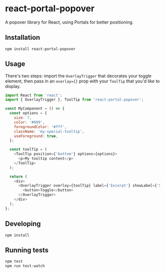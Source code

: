 # react-portal-popover

A popover library for React, using Portals for better positioning.

## Installation

```
npm install react-portal-popover
```

## Usage

There's two steps: import the `OverlayTrigger` that decorates your toggle element,
then pass in an `overlay={}` prop with your `ToolTip` that you'd like to display.

```js
import React from 'react';
import { OverlayTrigger }, ToolTip from 'react-portal-popover';

const MyComponent = () => {
  const options = {
    size: 7,
    color: '#999',
    foregroundColor: '#fff',
    className: 'my-special-tooltip',
    useForeground: true,
  };

  const toolTip = (
    <ToolTip position={'bottom'} options={options}>
      <p>My tooltip content</p>
    </ToolTip>
  );

  return (
    <div>
      <OverlayTrigger overlay={toolTip} label={'Excerpt'} showLabel={'Show'} hideLabel={'Hide'}>
        <button>Toggle</button>
      </OverlayTrigger>
    </div>
  );
};
```

## Developing

```
npm install
```

## Running tests

```js
npm test
npm run test:watch
```
